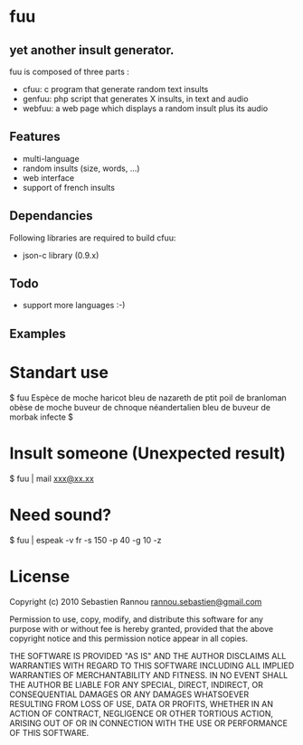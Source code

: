 fuu
===

## yet another insult generator.

fuu is composed of three parts :

  * cfuu: c program that generate random text insults
  * genfuu: php script that generates X insults, in text and audio
  * webfuu: a web page which displays a random insult plus its audio

## Features

  * multi-language
  * random insults (size, words, ...)
  * web interface
  * support of french insults

## Dependancies

Following libraries are required to build cfuu:

  - json-c library (0.9.x)

## Todo

  * support more languages :-)

## Examples

# Standart use
$ fuu
Espèce de moche haricot bleu de nazareth de ptit poil de branloman obèse de moche buveur de chnoque néandertalien bleu de buveur de morbak infecte
$

# Insult someone (Unexpected result)
$ fuu | mail xxx@xx.xx

# Need sound?
$ fuu | espeak -v fr -s 150 -p 40 -g 10 -z 

# License
Copyright (c) 2010 Sebastien Rannou <rannou.sebastien@gmail.com>

Permission to use, copy, modify, and distribute this software for any
purpose with or without fee is hereby granted, provided that the above
copyright notice and this permission notice appear in all copies.

THE SOFTWARE IS PROVIDED "AS IS" AND THE AUTHOR DISCLAIMS ALL WARRANTIES
WITH REGARD TO THIS SOFTWARE INCLUDING ALL IMPLIED WARRANTIES OF
MERCHANTABILITY AND FITNESS. IN NO EVENT SHALL THE AUTHOR BE LIABLE FOR
ANY SPECIAL, DIRECT, INDIRECT, OR CONSEQUENTIAL DAMAGES OR ANY DAMAGES
WHATSOEVER RESULTING FROM LOSS OF USE, DATA OR PROFITS, WHETHER IN AN
ACTION OF CONTRACT, NEGLIGENCE OR OTHER TORTIOUS ACTION, ARISING OUT OF
OR IN CONNECTION WITH THE USE OR PERFORMANCE OF THIS SOFTWARE.
